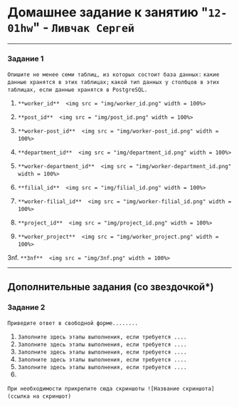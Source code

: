 # Домашнее задание к занятию "`12-01hw`" - `Ливчак Сергей`


---

### Задание 1

`Опишите не менее семи таблиц, из которых состоит база данных:`
   `какие данные хранятся в этих таблицах;`
   `какой тип данных у столбцов в этих таблицах, если данные хранятся в PostgreSQL.`

1. `**worker_id** 
<img src = "img/worker_id.png" width = 100%>`

2. `**post_id** 
<img src = "img/post_id.png" width = 100%>`

3. `**worker-post_id** 
<img src = "img/worker-post_id.png" width = 100%>`

4. `**department_id** 
<img src = "img/department_id.png" width = 100%>`

5. `**worker-department_id** 
<img src = "img/worker-department_id.png" width = 100%>`

6. `**filial_id** 
<img src = "img/filial_id.png" width = 100%>`

7. `**worker-filial_id** 
<img src = "img/worker-filial_id.png" width = 100%>`

8. `**project_id** 
<img src = "img/project_id.png" width = 100%>`

9. `**worker_project** 
<img src = "img/worker_project.png" width = 100%>`

3nf. `**3nf** 
<img src = "img/3nf.png" width = 100%>`



---

## Дополнительные задания (со звездочкой*)


### Задание 2

`Приведите ответ в свободной форме........`

1. `Заполните здесь этапы выполнения, если требуется ....`
2. `Заполните здесь этапы выполнения, если требуется ....`
3. `Заполните здесь этапы выполнения, если требуется ....`
4. `Заполните здесь этапы выполнения, если требуется ....`
5. `Заполните здесь этапы выполнения, если требуется ....`
6. 

`При необходимости прикрепитe сюда скриншоты
![Название скриншота](ссылка на скриншот)`
